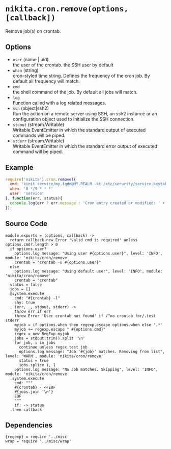 
# `nikita.cron.remove(options, [callback])`

Remove job(s) on crontab.

## Options

*   `user` (name | uid)   
    the user of the crontab. the SSH user by default   
*   `when` (string)   
    cron-styled time string. Defines the frequency of the cron job. By default all
    frequency will match.   
*   `cmd`   
    the shell command of the job. By default all jobs will match.   
*   `log`   
    Function called with a log related messages.   
*   `ssh` (object|ssh2)   
    Run the action on a remote server using SSH, an ssh2 instance or an
    configuration object used to initialize the SSH connection.   
*   `stdout` (stream.Writable)   
    Writable EventEmitter in which the standard output of executed commands will
    be piped.   
*   `stderr` (stream.Writable)   
    Writable EventEmitter in which the standard error output of executed command
    will be piped.   

## Example

```js
require('nikita').cron.remove({
  cmd: 'kinit service/my.fqdn@MY.REALM -kt /etc/security/service.keytab',
  when: '0 */9 * * *'
  user: 'service'
}, function(err, status){
  console.log(err ? err.message : 'Cron entry created or modified: ' + !!status);
});
```

## Source Code

    module.exports = (options, callback) ->
      return callback new Error 'valid cmd is required' unless options.cmd?.length > 0
      if options.user?
        options.log message: "Using user #{options.user}", level: 'INFO', module: 'nikita/cron/remove'
        crontab = "crontab -u #{options.user}"
      else
        options.log message: "Using default user", level: 'INFO', module: 'nikita/cron/remove'
        crontab = "crontab"
      status = false
      jobs = []
      @system.execute
        cmd: "#{crontab} -l"
        shy: true
      , (err, _, stdout, stderr) ->
        throw err if err
        throw Error 'User crontab not found' if /^no crontab for/.test stderr
        myjob = if options.when then regexp.escape options.when else '.*'
        myjob += regexp.escape " #{options.cmd}"
        regex = new RegExp myjob
        jobs = stdout.trim().split '\n'
        for job, i in jobs
          continue unless regex.test job
          options.log message: "Job '#{job}' matches. Removing from list", level: 'WARN', module: 'nikita/cron/remove'
          status = true
          jobs.splice i, 1
        options.log message: "No Job matches. Skipping", level: 'INFO', module: 'nikita/cron/remove'
      .system.execute
        cmd: """
        #{crontab} - <<EOF
        #{jobs.join '\n'}
        EOF
        """
        if: -> status
      .then callback

## Dependencies

    {regexp} = require '../misc'
    wrap = require '../misc/wrap'
